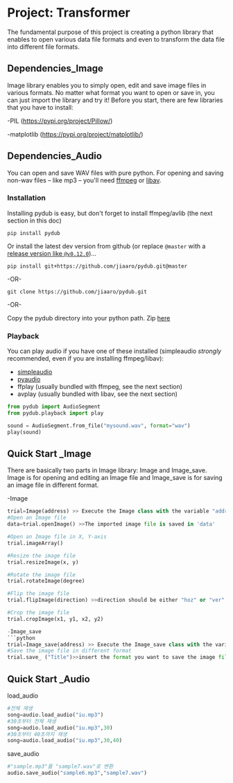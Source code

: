 # Project: Transformer

The fundamental purpose of this project is creating a python library that enables to open various data file formats and even to transform the data file into different file formats.


## Dependencies_Image
Image library enables you to simply open, edit and save image files in various formats. No matter what format you want to open or save in, you can just import the library and try it!
Before you start, there are few libraries that you have to install:

-PIL (https://pypi.org/project/Pillow/)

-matplotlib (https://pypi.org/project/matplotlib/)


## Dependencies_Audio

You can open and save WAV files with pure python. For opening and saving non-wav 
files – like mp3 – you'll need [ffmpeg](http://www.ffmpeg.org/) or 
[libav](http://libav.org/).


### Installation

Installing pydub is easy, but don't forget to install ffmpeg/avlib (the next section in this doc)

    pip install pydub

Or install the latest dev version from github (or replace `@master` with a [release version like `@v0.12.0`](https://github.com/jiaaro/pydub/releases))…

    pip install git+https://github.com/jiaaro/pydub.git@master

-OR-

    git clone https://github.com/jiaaro/pydub.git

-OR-

Copy the pydub directory into your python path. Zip 
[here](https://github.com/jiaaro/pydub/zipball/master)

### Playback

You can play audio if you have one of these installed (simpleaudio _strongly_ recommended, even if you are installing ffmpeg/libav):

 - [simpleaudio](https://simpleaudio.readthedocs.io/en/latest/)
 - [pyaudio](https://people.csail.mit.edu/hubert/pyaudio/docs/#)
 - ffplay (usually bundled with ffmpeg, see the next section)
 - avplay (usually bundled with libav, see the next section)
 
```python
from pydub import AudioSegment
from pydub.playback import play

sound = AudioSegment.from_file("mysound.wav", format="wav")
play(sound)
```

## Quick Start _Image
There are basically two parts in Image library: Image and Image_save. Image is for opening and editing an Image file and Image_save is for saving an image file in different format.

-Image
```python
trial=Image(address) >> Execute the Image class with the variable "address"
#Open an Image file
data=trial.openImage() >>The imported image file is saved in 'data'

#Open an Image file in X, Y-axis
trial.imageArray()

#Resize the image file
trial.resizeImage(x, y)

#Rotate the image file
trial.rotateImage(degree)

#Flip the image file
trial.flipImage(direction) >>direction should be either "hoz" or "ver"

#Crop the image file
trial.cropImage(x1, y1, x2, y2)

-Image_save
```python
trial=Image_save(address) >> Execute the Image_save class with the variable "address"
#Save the image file in different format
trial.save_ ("Title")>>insert the format you want to save the image file in after 'save_'
```


## Quick Start _Audio

load_audio
```python
#전체 재생
song=audio.load_audio("iu.mp3")
#30초부터 전체 재생
song=audio.load_audio("iu.mp3",30)
#30초부터 40초까지 재생
song=audio.load_audio("iu.mp3",30,40)
 ```
save_audio
    
```python
#"sample.mp3"를 "sample7.wav"로 변환
audio.save_audio("sample6.mp3","sample7.wav") 
```

